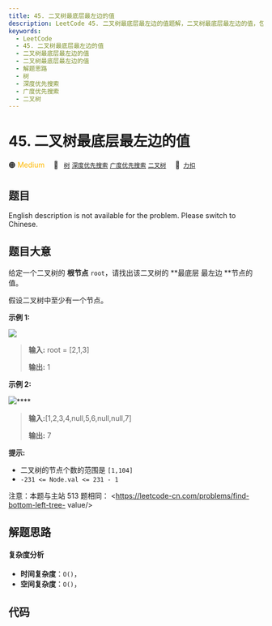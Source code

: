 ```yaml
---
title: 45. 二叉树最底层最左边的值
description: LeetCode 45. 二叉树最底层最左边的值题解，二叉树最底层最左边的值，包含解题思路、复杂度分析以及完整的 JavaScript 代码实现。
keywords:
  - LeetCode
  - 45. 二叉树最底层最左边的值
  - 二叉树最底层最左边的值
  - 二叉树最底层最左边的值
  - 解题思路
  - 树
  - 深度优先搜索
  - 广度优先搜索
  - 二叉树
---
```


# 45. 二叉树最底层最左边的值

🟠 <font color=#ffb800>Medium</font>&emsp; 🔖&ensp; [`树`](/tag/tree.md) [`深度优先搜索`](/tag/depth-first-search.md) [`广度优先搜索`](/tag/breadth-first-search.md) [`二叉树`](/tag/binary-tree.md)&emsp; 🔗&ensp;[`力扣`](https://leetcode.cn/problems/LwUNpT)

## 题目

English description is not available for the problem. Please switch to
Chinese.


## 题目大意

给定一个二叉树的 **根节点** `root`，请找出该二叉树的 **最底层  最左边 **节点的值。

假设二叉树中至少有一个节点。



**示例 1:**

![](https://assets.leetcode.com/uploads/2020/12/14/tree1.jpg)

> 
> 
> 
> 
> 
> **输入:** root = [2,1,3]
> 
> **输出:** 1
> 
> 

**示例 2:**

![](https://assets.leetcode.com/uploads/2020/12/14/tree2.jpg)****

> 
> 
> 
> 
> 
> **输入:**[1,2,3,4,null,5,6,null,null,7]
> 
> **输出:** 7
> 
> 



**提示:**

  * 二叉树的节点个数的范围是 `[1,104]`
  * `-231 <= Node.val <= 231 - 1` 



注意：本题与主站 513 题相同： <https://leetcode-cn.com/problems/find-bottom-left-tree-
value/>


## 解题思路

#### 复杂度分析

- **时间复杂度**：`O()`，
- **空间复杂度**：`O()`，

## 代码

```javascript

```